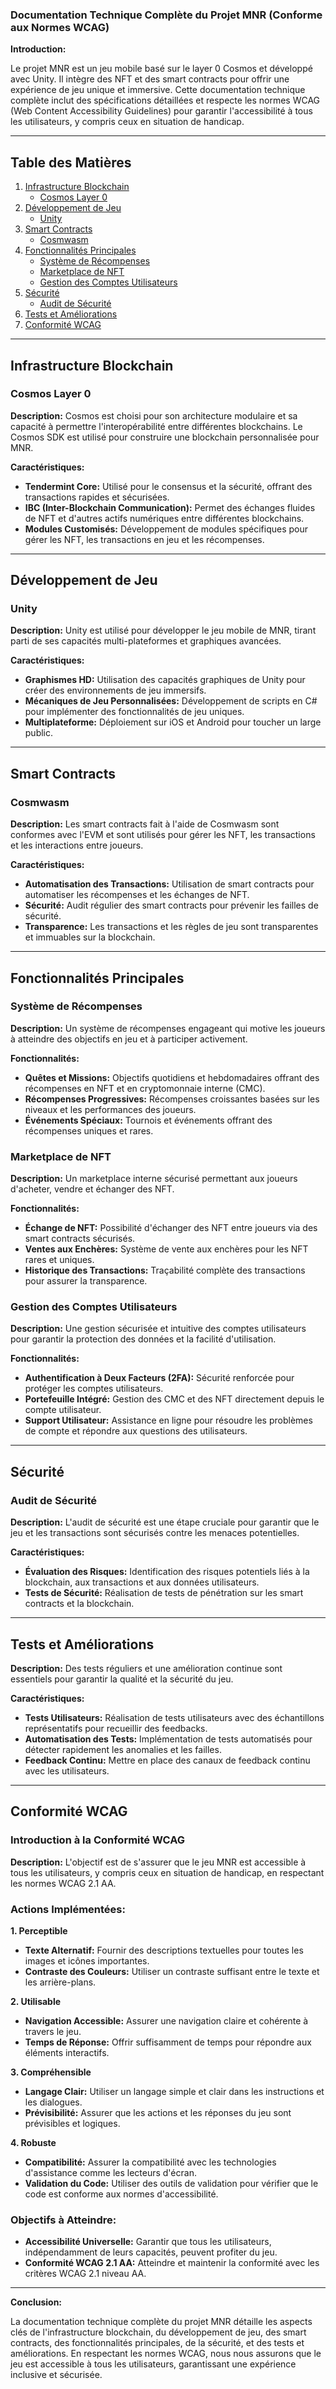 ### Documentation Technique Complète du Projet MNR (Conforme aux Normes WCAG)

**Introduction:**

Le projet MNR est un jeu mobile basé sur le layer 0 Cosmos et développé avec Unity. Il intègre des NFT et des smart contracts pour offrir une expérience de jeu unique et immersive. Cette documentation technique complète inclut des spécifications détaillées et respecte les normes WCAG (Web Content Accessibility Guidelines) pour garantir l'accessibilité à tous les utilisateurs, y compris ceux en situation de handicap.

---

## Table des Matières

1. [Infrastructure Blockchain](#infrastructure-blockchain)
   - [Cosmos Layer 0](#cosmos-layer-0)
2. [Développement de Jeu](#développement-de-jeu)
   - [Unity](#unity)
3. [Smart Contracts](#smart-contracts)
   - [Cosmwasm](#cosmwasm)
4. [Fonctionnalités Principales](#fonctionnalités-principales)
   - [Système de Récompenses](#système-de-récompenses)
   - [Marketplace de NFT](#marketplace-de-nft)
   - [Gestion des Comptes Utilisateurs](#gestion-des-comptes-utilisateurs)
5. [Sécurité](#sécurité)
   - [Audit de Sécurité](#audit-de-sécurité)
6. [Tests et Améliorations](#tests-et-améliorations)
7. [Conformité WCAG](#conformité-wcag)

---

## Infrastructure Blockchain

### Cosmos Layer 0

**Description:**
Cosmos est choisi pour son architecture modulaire et sa capacité à permettre l'interopérabilité entre différentes blockchains. Le Cosmos SDK est utilisé pour construire une blockchain personnalisée pour MNR.

**Caractéristiques:**
- **Tendermint Core:** Utilisé pour le consensus et la sécurité, offrant des transactions rapides et sécurisées.
- **IBC (Inter-Blockchain Communication):** Permet des échanges fluides de NFT et d'autres actifs numériques entre différentes blockchains.
- **Modules Customisés:** Développement de modules spécifiques pour gérer les NFT, les transactions en jeu et les récompenses.

---

## Développement de Jeu

### Unity

**Description:**
Unity est utilisé pour développer le jeu mobile de MNR, tirant parti de ses capacités multi-plateformes et graphiques avancées.

**Caractéristiques:**
- **Graphismes HD:** Utilisation des capacités graphiques de Unity pour créer des environnements de jeu immersifs.
- **Mécaniques de Jeu Personnalisées:** Développement de scripts en C# pour implémenter des fonctionnalités de jeu uniques.
- **Multiplateforme:** Déploiement sur iOS et Android pour toucher un large public.

---

## Smart Contracts

### Cosmwasm

**Description:**
Les smart contracts fait à l'aide de Cosmwasm sont conformes avec l'EVM et sont utilisés pour gérer les NFT, les transactions et les interactions entre joueurs.

**Caractéristiques:**
- **Automatisation des Transactions:** Utilisation de smart contracts pour automatiser les récompenses et les échanges de NFT.
- **Sécurité:** Audit régulier des smart contracts pour prévenir les failles de sécurité.
- **Transparence:** Les transactions et les règles de jeu sont transparentes et immuables sur la blockchain.

---

## Fonctionnalités Principales

### Système de Récompenses

**Description:**
Un système de récompenses engageant qui motive les joueurs à atteindre des objectifs en jeu et à participer activement.

**Fonctionnalités:**
- **Quêtes et Missions:** Objectifs quotidiens et hebdomadaires offrant des récompenses en NFT et en cryptomonnaie interne (CMC).
- **Récompenses Progressives:** Récompenses croissantes basées sur les niveaux et les performances des joueurs.
- **Événements Spéciaux:** Tournois et événements offrant des récompenses uniques et rares.

### Marketplace de NFT

**Description:**
Un marketplace interne sécurisé permettant aux joueurs d'acheter, vendre et échanger des NFT.

**Fonctionnalités:**
- **Échange de NFT:** Possibilité d'échanger des NFT entre joueurs via des smart contracts sécurisés.
- **Ventes aux Enchères:** Système de vente aux enchères pour les NFT rares et uniques.
- **Historique des Transactions:** Traçabilité complète des transactions pour assurer la transparence.

### Gestion des Comptes Utilisateurs

**Description:**
Une gestion sécurisée et intuitive des comptes utilisateurs pour garantir la protection des données et la facilité d'utilisation.

**Fonctionnalités:**
- **Authentification à Deux Facteurs (2FA):** Sécurité renforcée pour protéger les comptes utilisateurs.
- **Portefeuille Intégré:** Gestion des CMC et des NFT directement depuis le compte utilisateur.
- **Support Utilisateur:** Assistance en ligne pour résoudre les problèmes de compte et répondre aux questions des utilisateurs.

---

## Sécurité

### Audit de Sécurité

**Description:**
L'audit de sécurité est une étape cruciale pour garantir que le jeu et les transactions sont sécurisés contre les menaces potentielles.

**Caractéristiques:**
- **Évaluation des Risques:** Identification des risques potentiels liés à la blockchain, aux transactions et aux données utilisateurs.
- **Tests de Sécurité:** Réalisation de tests de pénétration sur les smart contracts et la blockchain.

---

## Tests et Améliorations

**Description:**
Des tests réguliers et une amélioration continue sont essentiels pour garantir la qualité et la sécurité du jeu.

**Caractéristiques:**
- **Tests Utilisateurs:** Réalisation de tests utilisateurs avec des échantillons représentatifs pour recueillir des feedbacks.
- **Automatisation des Tests:** Implémentation de tests automatisés pour détecter rapidement les anomalies et les failles.
- **Feedback Continu:** Mettre en place des canaux de feedback continu avec les utilisateurs.

---

## Conformité WCAG

### Introduction à la Conformité WCAG

**Description:**
L'objectif est de s'assurer que le jeu MNR est accessible à tous les utilisateurs, y compris ceux en situation de handicap, en respectant les normes WCAG 2.1 AA.

### Actions Implémentées:

**1. Perceptible**
   - **Texte Alternatif:** Fournir des descriptions textuelles pour toutes les images et icônes importantes.
   - **Contraste des Couleurs:** Utiliser un contraste suffisant entre le texte et les arrière-plans.

**2. Utilisable**
   - **Navigation Accessible:** Assurer une navigation claire et cohérente à travers le jeu.
   - **Temps de Réponse:** Offrir suffisamment de temps pour répondre aux éléments interactifs.

**3. Compréhensible**
   - **Langage Clair:** Utiliser un langage simple et clair dans les instructions et les dialogues.
   - **Prévisibilité:** Assurer que les actions et les réponses du jeu sont prévisibles et logiques.

**4. Robuste**
   - **Compatibilité:** Assurer la compatibilité avec les technologies d'assistance comme les lecteurs d'écran.
   - **Validation du Code:** Utiliser des outils de validation pour vérifier que le code est conforme aux normes d'accessibilité.

### Objectifs à Atteindre:
- **Accessibilité Universelle:** Garantir que tous les utilisateurs, indépendamment de leurs capacités, peuvent profiter du jeu.
- **Conformité WCAG 2.1 AA:** Atteindre et maintenir la conformité avec les critères WCAG 2.1 niveau AA.

---

**Conclusion:**

La documentation technique complète du projet MNR détaille les aspects clés de l'infrastructure blockchain, du développement de jeu, des smart contracts, des fonctionnalités principales, de la sécurité, et des tests et améliorations. En respectant les normes WCAG, nous nous assurons que le jeu est accessible à tous les utilisateurs, garantissant une expérience inclusive et sécurisée.
